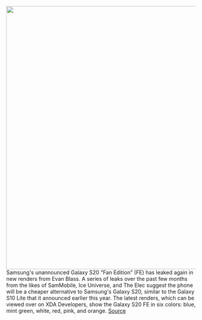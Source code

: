 <img src='https://cdn.vox-cdn.com/thumbor/r5mhDz24VKRs-OlomVR_yHdXAYg=/0x0:3683x2518/1200x800/filters:focal(2376x804:2964x1392)/cdn.vox-cdn.com/uploads/chorus_image/image/67218847/Samsung_Galaxy_S20_FE_4.0.jpg' width='700px' /><br/>
Samsung's unannounced Galaxy S20 “Fan Edition” (FE) has leaked again in new renders from Evan Blass. A series of leaks over the past few months from the likes of SamMobile, Ice Universe, and The Elec suggest the phone will be a cheaper alternative to Samsung's Galaxy S20, similar to the Galaxy S10 Lite that it announced earlier this year. The latest renders, which can be viewed over on XDA Developers, show the Galaxy S20 FE in six colors: blue, mint green, white, red, pink, and orange.
<a href='https://www.theverge.com/2020/8/18/21373332/samsung-galaxy-s20-fan-edition-affordable-hole-punch-notch-triple-camera'> Source <a/>